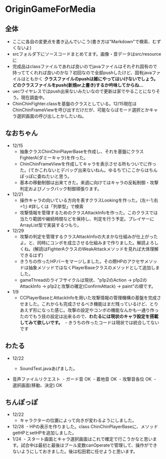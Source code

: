 # OriginGameForMedia

## 全体

* ここに各自の変更点を書き込んでいこう(書き方は"Markdown"で検索、むずくないよ)
* srcフォルダ下にソースコードまとめてます。画像・音データはsrc/resourceに
* 完成品はclassファイルであれば良いのでjavaファイルはそれぞれ固有ので持っててくれれば良いのかな？初回なので全部pushしたけど、固有javaファイルはともかく **クラスファイルのpushは雑にやってはいけないでしょう。どのクラスファイルをpush(新規or上書き)するか吟味してからね…**
* uecワイヤレスではpush出来ないみたいなので更新は家でやることになりそう。現在調査中。
* ChinChinFighter.classを基盤のクラスとしている。12/15現在はChinChinFrameViewを呼び出すだけだが、可能ならばモード選択とかキャラ選択画面の呼び出しとかしたいね。

## なおちゃん

* 12/15
  - 抽象クラスChinChinPlayerBaseを作成し、それを基盤にクラスFighterA(ダミーキャラ)を作った。 
  - ChinChinFrameViewを作成してキャラを表示させる所もついでに作った。(てかこれないとデバッグ出来ないねん。ゆるちて)ここからはちんぽっぽに委ねたいと思う。
  - 基本の移動制御は出来てきた。来週に向けてはキャラの反転制御・攻撃判定およびノックバック制御頑張ります。
* 12/21
  - 操作キャラの向いている方向を表すクラスLookingを作った。(左=-1;右=1;) #詳しくは「列挙型」で検索
  - 攻撃情報を管理するためのクラスAttackInfoを作った。このクラスでは当たり範囲や継続時間などを保持し、判定を行う予定。プレイヤーにArrayList型で実装するつもり。
* 12/29
  - 攻撃の判定を管理するクラスAttackInfoの大まかな仕組みが仕上がったよ。と、同時にコンボを成立させる仕組みまで作りました。解読よろしくね。(解読はFighterAクラスのWeakAttackメソッドを見れば大体理解できるはず)
  - きうちの作ったHPバーをマージしました。その際HPのアクセサメソッドは抽象メソッドではなくPlayerBaseクラスのメソッドとして追加しました。
  - gameThreadのライフサイクルは現状、"p1p2のAction → p1p2のAttackInfo → p1p2と攻撃の確定(ConfirmAttack) → paint"の順です。
* 1/9
  - CCPlayerBaseとAttackInfoを用いた攻撃情報の管理機構の基盤を完成させました。これからも完成させるべき機能はまだ残っているけど、とりあえず形になった感じ。攻撃の設定やコンボの機能なんかも一通り作ったのでもう技の設定は出来るので、**わたるには現状のキャラ設定を搭載してみて欲しいです。**
  - きうちの作ったコードは現状では統合してないです

## わたる

* 12/22
  - SoundTest.javaあげました。
  
* 音声ファイルリクエスト
  - ガード音 OK
  - 着地音 OK
  - 攻撃音各位 OK
  - 選択画面(移動、決定) OK

## ちんぽっぽ

* 12/22
  - キャラクターの位置によって向きが変わるようにしました。
* 12/28
  - HPの表示を作りました。class ChinChinPlayerBaseに、メソッドgetHPとsetHPを追加しました。
* 1/24
  - スタート画面とキャラ選択画面はこれで確定で行こうかなと思います。試合中は最初と最後はブール変数canOperateで管理して、操作ができないようにしておきました。後は松田君に任せようと思います。
